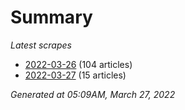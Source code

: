 # Summary
*Latest scrapes*
* [2022-03-26](https://github.com/nuuuwan/news_lk/blob/data/news_lk.2022-03-26.json) (104 articles)
* [2022-03-27](https://github.com/nuuuwan/news_lk/blob/data/news_lk.2022-03-27.json) (15 articles)

*Generated at 05:09AM, March 27, 2022*
